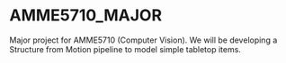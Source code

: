 # AMME5710_MAJOR
Major project for AMME5710 (Computer Vision). We will be developing a Structure from Motion pipeline to model simple tabletop items. 
